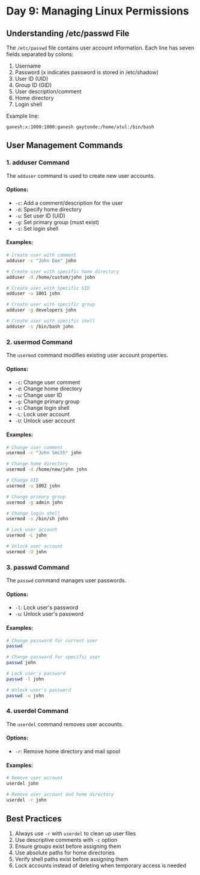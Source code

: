 # Day 9: Managing Linux Permissions

## Understanding /etc/passwd File

The `/etc/passwd` file contains user account information. Each line has seven fields separated by colons:

1. Username
2. Password (x indicates password is stored in /etc/shadow)
3. User ID (UID)
4. Group ID (GID)
5. User description/comment
6. Home directory
7. Login shell

Example line:
```
ganesh:x:1000:1000:ganesh gaytonde:/home/atul:/bin/bash
```

## User Management Commands

### 1. adduser Command

The `adduser` command is used to create new user accounts.

#### Options:
- `-c`: Add a comment/description for the user
- `-d`: Specify home directory
- `-u`: Set user ID (UID)
- `-g`: Set primary group (must exist)
- `-s`: Set login shell

#### Examples:
```bash
# Create user with comment
adduser -c "John Doe" john

# Create user with specific home directory
adduser -d /home/custom/john john

# Create user with specific UID
adduser -u 1001 john

# Create user with specific group
adduser -g developers john

# Create user with specific shell
adduser -s /bin/bash john
```

### 2. usermod Command

The `usermod` command modifies existing user account properties.

#### Options:
- `-c`: Change user comment
- `-d`: Change home directory
- `-u`: Change user ID
- `-g`: Change primary group
- `-s`: Change login shell
- `-L`: Lock user account
- `-U`: Unlock user account

#### Examples:
```bash
# Change user comment
usermod -c "John Smith" john

# Change home directory
usermod -d /home/new/john john

# Change UID
usermod -u 1002 john

# Change primary group
usermod -g admin john

# Change login shell
usermod -s /bin/sh john

# Lock user account
usermod -L john

# Unlock user account
usermod -U john
```

### 3. passwd Command

The `passwd` command manages user passwords.

#### Options:
- `-l`: Lock user's password
- `-u`: Unlock user's password

#### Examples:
```bash
# Change password for current user
passwd

# Change password for specific user
passwd john

# Lock user's password
passwd -l john

# Unlock user's password
passwd -u john
```

### 4. userdel Command

The `userdel` command removes user accounts.

#### Options:
- `-r`: Remove home directory and mail spool

#### Examples:
```bash
# Remove user account
userdel john

# Remove user account and home directory
userdel -r john
```

## Best Practices
1. Always use `-r` with `userdel` to clean up user files
2. Use descriptive comments with `-c` option
3. Ensure groups exist before assigning them
4. Use absolute paths for home directories
5. Verify shell paths exist before assigning them
6. Lock accounts instead of deleting when temporary access is needed 
